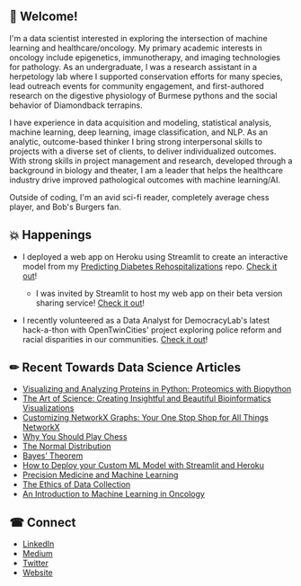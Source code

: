 ## 👋 Welcome!

I'm a data scientist interested in exploring the intersection of machine learning and healthcare/oncology. My primary academic interests in oncology include epigenetics, immunotherapy, and imaging technologies for pathology. As an undergraduate, I was a research assistant in a herpetology lab where I supported conservation efforts for many species, lead outreach events for community engagement, and first-authored research on the digestive physiology of Burmese pythons and the social behavior of Diamondback terrapins.

I have experience in data acquisition and modeling, statistical analysis, machine learning, deep learning, image classification, and NLP. As an analytic, outcome-based thinker I bring strong interpersonal skills to projects with a diverse set of clients, to deliver individualized outcomes. With strong skills in project management and research, developed through a background in biology and theater, I am a leader that helps the healthcare industry drive improved pathological outcomes with machine learning/AI.

Outside of coding, I'm an avid sci-fi reader, completely average chess player, and Bob's Burgers fan.

## 💥 Happenings

* I deployed a web app on Heroku using Streamlit to create an interactive model from my [Predicting Diabetes Rehospitalizations](https://github.com/ArenCarpenter/Diabetes_Hospitalizations) repo. [Check it out](https://diabetes-hospitalization.herokuapp.com/)!
    
    * I was invited by Streamlit to host my web app on their beta version sharing service! [Check it out](https://share.streamlit.io/arencarpenter/diabetes_hospitalizations/web_app.py)!

* I recently volunteered as a Data Analyst for DemocracyLab's latest hack-a-thon with OpenTwinCities' project exploring police reform and racial disparities in our communities. [Check it out](https://github.com/OpenTwinCities/policing-and-public-safety-data-toolkit)!

## &#x270f; Recent Towards Data Science Articles 

* [Visualizing and Analyzing Proteins in Python: Proteomics with Biopython](https://towardsdatascience.com/visualizing-and-analyzing-proteins-in-python-bd99521ccd)
* [The Art of Science: Creating Insightful and Beautiful Bioinformatics Visualizations](https://towardsdatascience.com/the-art-of-science-7a2ebb72275f)
* [Customizing NetworkX Graphs: Your One Stop Shop for All Things NetworkX](https://towardsdatascience.com/customizing-networkx-graphs-f80b4e69bedf)
* [Why You Should Play Chess](https://towardsdatascience.com/why-you-should-play-chess-45098a735003)
* [The Normal Distribution](https://towardsdatascience.com/the-normal-distribution-17a4092766ac)
* [Bayes’ Theorem](https://towardsdatascience.com/bayes-theorem-475ab96b019f)
* [How to Deploy your Custom ML Model with Streamlit and Heroku](https://towardsdatascience.com/how-to-deploy-your-custom-ml-model-with-streamlit-and-heroku-53456cb054fb)
* [Precision Medicine and Machine Learning](https://towardsdatascience.com/precision-medicine-and-machine-learning-11060caa3065)
* [The Ethics of Data Collection](https://towardsdatascience.com/the-ethics-of-data-collection-9573dc0ae240)
* [An Introduction to Machine Learning in Oncology](https://towardsdatascience.com/machine-learning-ai-applications-in-oncology-73a8963c4735)

## &#x260e; Connect

* [LinkedIn](https://www.linkedin.com/in/aren-carpenter/)
* [Medium](https://arencarpenter.medium.com/)
* [Twitter](https://twitter.com/ArenCarpenter)
* [Website](http://www.arencarpenter.com/)
